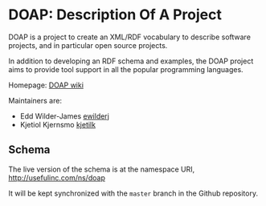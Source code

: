 # DOAP: Description Of A Project

DOAP is a project to create an XML/RDF vocabulary to describe software
projects, and in particular open source projects.

In addition to developing an RDF schema and examples, the DOAP project aims to
provide tool support in all the popular programming languages.

Homepage: [DOAP wiki](https://github.com/ewilderj/doap/wiki)

Maintainers are:

* Edd Wilder-James [ewilderj](https://github.com/ewilderj)
* Kjetiol Kjernsmo [kjetilk](https://github.com/kjetilk)

## Schema

The live version of the schema is at the namespace URI,
http://usefulinc.com/ns/doap

It will be kept synchronized with the `master` branch in the Github
repository.
